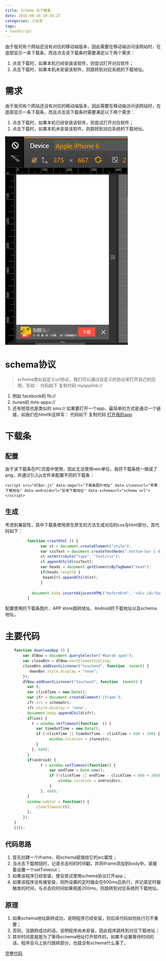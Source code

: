```yaml
---
title: Schema 与下载条
date: 2015-08-16 19:34:27
categories: 小任务
tags:
- JavaScript
---
```


由于我司有个网站还没有对应的移动端版本，因此需要在移动端访问该网站时，在底部显示一条下载条，而且点击该下载条时需要满足以下两个需求：

1. 点击下载时，如果本机已经安装该软件，则尝试打开对应软件；
2. 点击下载时，如果本机未安装该软件，则跳转到对应系统的下载地址。

<!-- more -->

# 需求
由于我司有个网站还没有对应的移动端版本，因此需要在移动端访问该网站时，在底部显示一条下载条，而且点击该下载条时需要满足以下两个需求：

1. 点击下载时，如果本机已经安装该软件，则尝试打开对应软件；
2. 点击下载时，如果本机未安装该软件，则跳转到对应系统的下载地址。

![示意图](/post-img/downloadBar.png)

# schema协议

>schema类似自定义url协议，我们可以通过自定义的协议来打开自己的应用，形如：
 代码如下 复制代码
myapplink://
1. 例如 facebook的
fb://
2. itunes的
itms-apps://
3. 还有短信也是类似的
sms://
如果要打开一个app，最简单的方式是通过一个链接，如我们在html中这样写：
 代码如下 复制代码
<a href="myapplink://">打开我的app</a>

# 下载条

## 配置

由于该下载条在PC页面中使用，因此无法使用rem单位，我将下载条统一做成了png，并通过引入js文件来配置不同的下载条：
```
<script src="dlBar.js" data-imgurl="下载条图片地址" data-itunesurl="苹果下载地址" data-androidurl="安卓下载地址" data-schemaurl="schema url">
</script>
```

## 生成

考虑到兼容性，其中下载条使用原生原生的方法生成对应的css与html部分，其代码如下：

```javascript
          function creatHtml () {
                var st = document.createElement("style");
                var cssText = document.createTextNode(".bottom-bar { display: none; position: fixed;  left: 0; bottom: 0;  width: 100%; } .dl-btn { position: absolute; right: 17.5%; width: 18.75%; } .cl-btn { position: absolute; right: 3.4375%; width: 4.6875%; }  .dl-img { width: 100%;  display: block; }");
                st.setAttribute("type", "text/css");
                st.appendChild(cssText);
                var heads = document.getElementsByTagName("head");
                if(heads.length) {
                 heads[0].appendChild(st);
                }

            document.body.insertAdjacentHTML("beforeEnd", '<div id="barab" style="display: none; position: fixed;  left: 0; bottom: 0;  width: 100%;"><img style="width: 100%;  display: block;" src="'+ imgSrc +'" alt="下载条"><span style="position: absolute; right: 14.8%;  bottom: 20%; width: 18.55%; height: 63%"></span><span style="position: absolute; right: 3.4375%; bottom: 35%;width: 4.6875%; height: 30%;"></span></div>');
          }
```

配置使用的下载条图片、APP store跳转地址、Android的下载地址以及schema地址。

# 主要代码

```javascript
    function downloadApp () {
        var dlNow = document.querySelector("#barab span");
        var closeBtn = dlNow.nextElementSibling;
        closeBtn.addEventListener("touchend", function  (event) {
           downBar.style.display = "none";
        });
        dlNow.addEventListener("touchend", function  (event) {
          var t;
          var clickTime = new Date();
          var ifr = document.createElement('iframe');
          ifr.src = schemaSrc;
          ifr.style.display = 'none';
          document.body.appendChild(ifr);
          if(ios) {
            t = window.setTimeout(function  () {
              var timeOutTime = new Date();
              if (!clickTime || timeOutTime - clickTime < 600 + 200) {
                    window.location = itunesSrc;
              }
            }, 600);
          }
          if(android) {
                t = window.setTimeout(function() {
                    var endTime = Date.now();
                    if (!clickTime || endTime - clickTime < 600 + 200) {
                        window.location = androidSrc;
                    }
                }, 600);
          }
          window.onblur = function() {
              clearTimeout(t);
          };
        });
    }
    })();
```

## 代码思路

1. 首先创建一个iframe，将schema赋值给它的src属性；
2. 当点击下载按钮时，记录点击时的时间戳，并将iframe添加到body中，紧接着设置一个setTimeout；
3. 如果该程序已经安装，便会尝试使用schema协议打开app；
4. 如果该程序没有被安装，则所设置的定时器会在600ms后执行，并记录定时器触发的时间，与点击的时间如果相差200ms，则跳转到对应系统的下载地址。

## 原理

1. 如果schema地址跳转成功，说明程序已经安装，则后续代码如何执行已不重要；
2. 否则，没跳转成功的话，说明程序尚未安装，因此程序跳转到对应下载地址；
3. 其中时间差就是为了等待schema地址打开软件的，如果不设置等待时间的话，程序会马上执行跳转部分，也就没有schema什么事了。

[完整代码](https://github.com/quanru/downloadBar)

